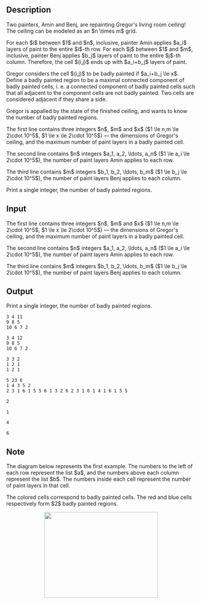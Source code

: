## Description

<div><p>Two painters, Amin and Benj, are repainting Gregor's living room ceiling! The ceiling can be modeled as an $n \times m$ grid.</p><p>For each $i$ between $1$ and $n$, inclusive, painter Amin applies $a_i$ layers of paint to the entire $i$-th row. For each $j$ between $1$ and $m$, inclusive, painter Benj applies $b_j$ layers of paint to the entire $j$-th column. Therefore, the cell $(i,j)$ ends up with $a_i+b_j$ layers of paint.</p><p>Gregor considers the cell $(i,j)$ to be <span class="tex-font-style-it">badly painted</span> if $a_i+b_j \le x$. Define a <span class="tex-font-style-it">badly painted region</span> to be a <span class="tex-font-style-bf">maximal</span> connected component of badly painted cells, i.&nbsp;e. a connected component of badly painted cells such that all adjacent to the component cells are not badly painted. Two cells are considered adjacent if they share a side.</p><p>Gregor is appalled by the state of the finished ceiling, and wants to know the number of badly painted regions.</p></div><div class="input-specification"><p>The first line contains three integers $n$, $m$ and $x$ ($1 \le n,m \le 2\cdot 10^5$, $1 \le x \le 2\cdot 10^5$) — the dimensions of Gregor's ceiling, and the maximum number of paint layers in a badly painted cell.</p><p>The second line contains $n$ integers $a_1, a_2, \ldots, a_n$ ($1 \le a_i \le 2\cdot 10^5$), the number of paint layers Amin applies to each row.</p><p>The third line contains $m$ integers $b_1, b_2, \ldots, b_m$ ($1 \le b_j \le 2\cdot 10^5$), the number of paint layers Benj applies to each column.</p></div><div class="output-specification"><p>Print a single integer, the number of badly painted regions.</p></div>

## Input

<p>The first line contains three integers $n$, $m$ and $x$ ($1 \le n,m \le 2\cdot 10^5$, $1 \le x \le 2\cdot 10^5$) — the dimensions of Gregor's ceiling, and the maximum number of paint layers in a badly painted cell.</p><p>The second line contains $n$ integers $a_1, a_2, \ldots, a_n$ ($1 \le a_i \le 2\cdot 10^5$), the number of paint layers Amin applies to each row.</p><p>The third line contains $m$ integers $b_1, b_2, \ldots, b_m$ ($1 \le b_j \le 2\cdot 10^5$), the number of paint layers Benj applies to each column.</p>

## Output

<p>Print a single integer, the number of badly painted regions.</p>





```input1
3 4 11
9 8 5
10 6 7 2
```




```input2
3 4 12
9 8 5
10 6 7 2
```




```input3
3 3 2
1 2 1
1 2 1
```




```input4
5 23 6
1 4 3 5 2
2 3 1 6 1 5 5 6 1 3 2 6 2 3 1 6 1 4 1 6 1 5 5
```




```output1
2
```




```output2
1
```




```output3
4
```




```output4
6
```



## Note

<p>The diagram below represents the first example. The numbers to the left of each row represent the list $a$, and the numbers above each column represent the list $b$. The numbers inside each cell represent the number of paint layers in that cell.</p><p>The colored cells correspond to badly painted cells. The red and blue cells respectively form $2$ badly painted regions.</p><center> <img class="tex-graphics" height="227px" src="file://qYAMvJnk.png" style="max-width: 100.0%;max-height: 100.0%;" width="302px"> </center>
